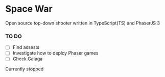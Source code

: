 # Space War
Open source top-down shooter written in TypeScript(TS) and PhaserJS 3

### TO DO
- [ ] Find assests
- [ ] Investigate how to deploy Phaser games
- [ ] Check Galaga

Currently stopped 